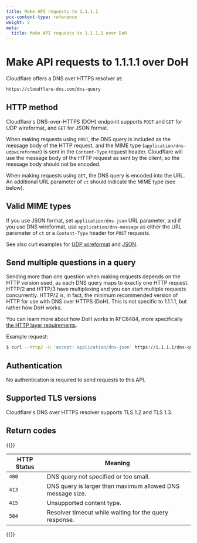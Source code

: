 ```yaml
---
title: Make API requests to 1.1.1.1
pcx-content-type: reference
weight: 2
meta:
  title: Make API requests to 1.1.1.1 over DoH
---
```


# Make API requests to 1.1.1.1 over DoH

Cloudflare offers a DNS over HTTPS resolver at:

```txt
https://cloudflare-dns.com/dns-query
```

## HTTP method

Cloudflare's DNS-over-HTTPS (DOH) endpoint supports `POST` and `GET` for UDP wireformat, and `GET` for JSON format.

When making requests using `POST`, the DNS query is included as the message body of the HTTP request, and the MIME type (`application/dns-udpwireformat`) is sent in the `Content-Type` request header. Cloudflare will use the message body of the HTTP request as sent by the client, so the message body should not be encoded.

When making requests using `GET`, the DNS query is encoded into the URL. An additional URL parameter of `ct` should indicate the MIME type (see below).

## Valid MIME types

If you use JSON format, set `application/dns-json` URL parameter, and if you use DNS wireformat, use `application/dns-message` as either the URL parameter of `ct` or a `Content-Type` header for `POST` requests.

See also curl examples for [UDP wireformat](/1.1.1.1/encrypted-dns/dns-over-https/make-api-requests/dns-wireformat/) and [JSON](/1.1.1.1/encrypted-dns/dns-over-https/make-api-requests/dns-json/).

## Send multiple questions in a query

Sending more than one question when making requests depends on the HTTP version used, as each DNS query maps to exactly one HTTP request. HTTP/2 and HTTP/3 have multiplexing and you can start multiple requests concurrently. HTTP/2 is, in fact, the minimum recommended version of HTTP for use with DNS over HTTPS (DoH). This is not specific to 1.1.1.1, but rather how DoH works.

You can learn more about how DoH works in RFC8484, more specifically [the HTTP layer requirements](https://datatracker.ietf.org/doc/html/rfc8484#section-5.2).

Example request:

```sh
$ curl --http2 -H 'accept: application/dns-json' https://1.1.1.1/dns-query?name=cloudflare.com --next --http2 -H 'accept: application/dns-json' https://1.1.1.1/dns-query?name=example.com
```

## Authentication

No authentication is required to send requests to this API.

## Supported TLS versions

Cloudflare's DNS over HTTPS resolver supports TLS 1.2 and TLS 1.3.

## Return codes

{{<table-wrap>}}

| HTTP Status | Meaning |
| ---|--- |
| `400` | DNS query not specified or too small. |
| `413` | DNS query is larger than maximum allowed DNS message size. |
| `415` | Unsupported content type. |
| `504` | Resolver timeout while waiting for the query response. |

{{</table-wrap>}}
